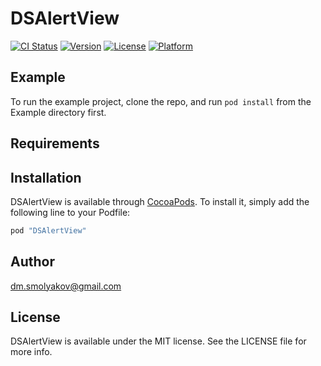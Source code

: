 # DSAlertView

[![CI Status](http://img.shields.io/travis/vinclai@yandex.ru/DSAlertView.svg?style=flat)](https://travis-ci.org/vinclai@yandex.ru/DSAlertView)
[![Version](https://img.shields.io/cocoapods/v/DSAlertView.svg?style=flat)](http://cocoapods.org/pods/DSAlertView)
[![License](https://img.shields.io/cocoapods/l/DSAlertView.svg?style=flat)](http://cocoapods.org/pods/DSAlertView)
[![Platform](https://img.shields.io/cocoapods/p/DSAlertView.svg?style=flat)](http://cocoapods.org/pods/DSAlertView)

## Example

To run the example project, clone the repo, and run `pod install` from the Example directory first.

## Requirements

## Installation

DSAlertView is available through [CocoaPods](http://cocoapods.org). To install
it, simply add the following line to your Podfile:

```ruby
pod "DSAlertView"
```

## Author

dm.smolyakov@gmail.com

## License

DSAlertView is available under the MIT license. See the LICENSE file for more info.
